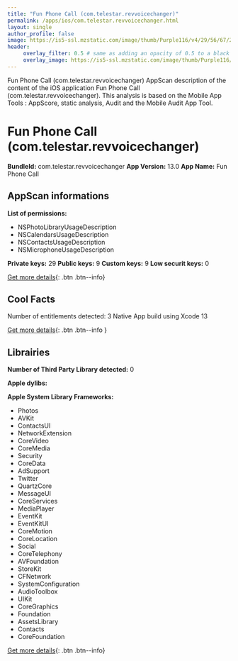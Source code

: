 ```yaml
---
title: "Fun Phone Call (com.telestar.revvoicechanger)"
permalink: /apps/ios/com.telestar.revvoicechanger.html
layout: single
author_profile: false
image: https://is5-ssl.mzstatic.com/image/thumb/Purple116/v4/29/56/67/2956675a-6303-3d1e-b171-1965cc3fa7d5/AppIcon-0-0-1x_U007emarketing-0-0-0-7-0-0-sRGB-0-0-0-GLES2_U002c0-512MB-85-220-0-0.png/512x512bb.jpg
header: 
     overlay_filter: 0.5 # same as adding an opacity of 0.5 to a black background
     overlay_image: https://is5-ssl.mzstatic.com/image/thumb/Purple116/v4/29/56/67/2956675a-6303-3d1e-b171-1965cc3fa7d5/AppIcon-0-0-1x_U007emarketing-0-0-0-7-0-0-sRGB-0-0-0-GLES2_U002c0-512MB-85-220-0-0.png/512x512bb.jpg
---
```

Fun Phone Call (com.telestar.revvoicechanger) AppScan description of the content of the iOS application Fun Phone Call (com.telestar.revvoicechanger). This analysis is based on the Mobile App Tools : AppScore, static analysis, Audit and the Mobile Audit App Tool.

# Fun Phone Call (com.telestar.revvoicechanger)

**BundleId:** com.telestar.revvoicechanger
**App Version:** 13.0
**App Name:** Fun Phone Call


## AppScan informations 

**List of permissions:** 
- NSPhotoLibraryUsageDescription
- NSCalendarsUsageDescription
- NSContactsUsageDescription
- NSMicrophoneUsageDescription
  
  
**Private keys:** 29
**Public keys:** 9
**Custom keys:** 9
**Low securit keys:** 0
  
[Get more details](/pricing.html){: .btn .btn--info}

## Cool Facts

Number of entitlements detected: 3
Native App
build using Xcode 13
  
[Get more details](/pricing.html){: .btn .btn--info }

## Librairies 
**Number of Third Party Library detected:** 0


**Apple dylibs:**


**Apple System Library Frameworks:**
- Photos
- AVKit
- ContactsUI
- NetworkExtension
- CoreVideo
- CoreMedia
- Security
- CoreData
- AdSupport
- Twitter
- QuartzCore
- MessageUI
- CoreServices
- MediaPlayer
- EventKit
- EventKitUI
- CoreMotion
- CoreLocation
- Social
- CoreTelephony
- AVFoundation
- StoreKit
- CFNetwork
- SystemConfiguration
- AudioToolbox
- UIKit
- CoreGraphics
- Foundation
- AssetsLibrary
- Contacts
- CoreFoundation


  
[Get more details](/pricing.html){: .btn .btn--info}

